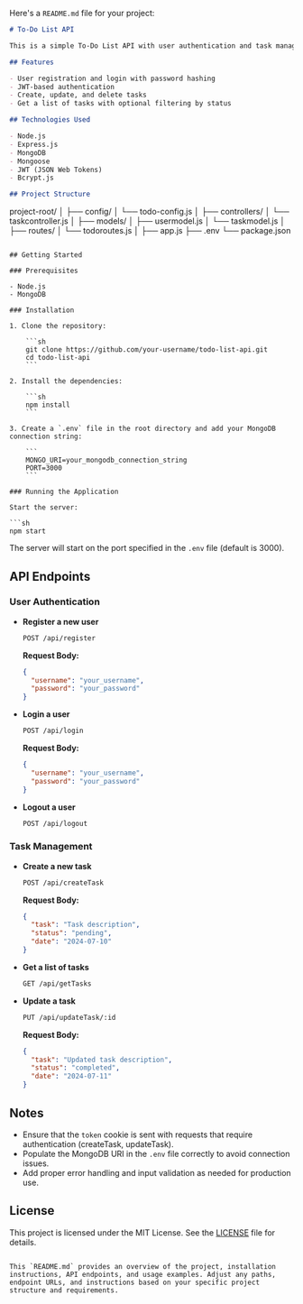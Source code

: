 Here's a `README.md` file for your project:

```markdown
# To-Do List API

This is a simple To-Do List API with user authentication and task management. The API allows users to register, login, create tasks, update tasks, delete tasks, and get a list of tasks.

## Features

- User registration and login with password hashing
- JWT-based authentication
- Create, update, and delete tasks
- Get a list of tasks with optional filtering by status

## Technologies Used

- Node.js
- Express.js
- MongoDB
- Mongoose
- JWT (JSON Web Tokens)
- Bcrypt.js

## Project Structure

```
project-root/
│
├── config/
│   └── todo-config.js
│
├── controllers/
│   └── taskcontroller.js
│
├── models/
│   ├── usermodel.js
│   └── taskmodel.js
│
├── routes/
│   └── todoroutes.js
│
├── app.js
├── .env
└── package.json
```

## Getting Started

### Prerequisites

- Node.js
- MongoDB

### Installation

1. Clone the repository:

    ```sh
    git clone https://github.com/your-username/todo-list-api.git
    cd todo-list-api
    ```

2. Install the dependencies:

    ```sh
    npm install
    ```

3. Create a `.env` file in the root directory and add your MongoDB connection string:

    ```
    MONGO_URI=your_mongodb_connection_string
    PORT=3000
    ```

### Running the Application

Start the server:

```sh
npm start
```

The server will start on the port specified in the `.env` file (default is 3000).

## API Endpoints

### User Authentication

- **Register a new user**

    ```sh
    POST /api/register
    ```

    **Request Body:**

    ```json
    {
      "username": "your_username",
      "password": "your_password"
    }
    ```

- **Login a user**

    ```sh
    POST /api/login
    ```

    **Request Body:**

    ```json
    {
      "username": "your_username",
      "password": "your_password"
    }
    ```

- **Logout a user**

    ```sh
    POST /api/logout
    ```

### Task Management

- **Create a new task**

    ```sh
    POST /api/createTask
    ```

    **Request Body:**

    ```json
    {
      "task": "Task description",
      "status": "pending",
      "date": "2024-07-10"
    }
    ```

- **Get a list of tasks**

    ```sh
    GET /api/getTasks
    ```

- **Update a task**

    ```sh
    PUT /api/updateTask/:id
    ```

    **Request Body:**

    ```json
    {
      "task": "Updated task description",
      "status": "completed",
      "date": "2024-07-11"
    }
    ```

## Notes

- Ensure that the `token` cookie is sent with requests that require authentication (createTask, updateTask).
- Populate the MongoDB URI in the `.env` file correctly to avoid connection issues.
- Add proper error handling and input validation as needed for production use.

## License

This project is licensed under the MIT License. See the [LICENSE](LICENSE) file for details.
```

This `README.md` provides an overview of the project, installation instructions, API endpoints, and usage examples. Adjust any paths, endpoint URLs, and instructions based on your specific project structure and requirements.
